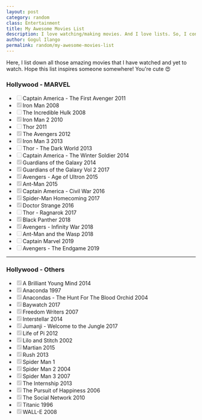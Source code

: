 ```yaml
---
layout: post
category: random
class: Entertainment
title: My Awesome Movies List
description: I love watching/making movies. And I love lists. So, I constantly update my movies list here whenever I watch another cool movie!
author: Gogul Ilango
permalink: random/my-awesome-movies-list
---
```


Here, I list down all those amazing movies that I have watched and yet to watch. Hope this list inspires someone somewhere! You're cute 😍

<h3>Hollywood - MARVEL</h3>
<ul class="movie-list">
  <li><input type="checkbox" disabled="disabled">Captain America - The First Avenger <span>2011</span></li>
  <li><input type="checkbox" disabled="disabled" checked="checked">Iron Man <span>2008</span></li>
  <li><input type="checkbox" disabled="disabled">The Incredible Hulk <span>2008</span></li>
  <li><input type="checkbox" disabled="disabled" checked="checked">Iron Man 2 <span>2010</span></li>
  <li><input type="checkbox" disabled="disabled">Thor <span>2011</span></li>
  <li><input type="checkbox" disabled="disabled" checked="checked">The Avengers <span>2012</span></li>
  <li><input type="checkbox" disabled="disabled" checked="checked">Iron Man 3 <span>2013</span></li>
  <li><input type="checkbox" disabled="disabled">Thor - The Dark World <span>2013</span></li>
  <li><input type="checkbox" disabled="disabled">Captain America - The Winter Soldier <span>2014</span></li>
  <li><input type="checkbox" disabled="disabled" checked="checked">Guardians of the Galaxy <span>2014</span></li>
  <li><input type="checkbox" disabled="disabled" checked="checked">Guardians of the Galaxy Vol 2 <span>2017</span></li>
  <li><input type="checkbox" disabled="disabled" checked="checked">Avengers - Age of Ultron <span>2015</span></li>
  <li><input type="checkbox" disabled="disabled" checked="checked">Ant-Man <span>2015</span></li>
  <li><input type="checkbox" disabled="disabled" checked="checked">Captain America - Civil War <span>2016</span></li>
  <li><input type="checkbox" disabled="disabled" checked="checked">Spider-Man Homecoming <span>2017</span></li>
  <li><input type="checkbox" disabled="disabled" checked="checked">Doctor Strange <span>2016</span></li>
  <li><input type="checkbox" disabled="disabled">Thor - Ragnarok <span>2017</span></li>
  <li><input type="checkbox" disabled="disabled" checked="checked">Black Panther <span>2018</span></li>
  <li><input type="checkbox" disabled="disabled" checked="checked">Avengers - Infinity War <span>2018</span></li>
  <li><input type="checkbox" disabled="disabled">Ant-Man and the Wasp <span>2018</span></li>
  <li><input type="checkbox" disabled="disabled">Captain Marvel <span>2019</span></li>
  <li><input type="checkbox" disabled="disabled">Avengers - The Endgame <span>2019</span></li>
</ul>

<hr>

<h3>Hollywood - Others</h3>
<ul class="movie-list">
  <li><input type="checkbox" disabled="disabled" checked="checked">A Brilliant Young Mind <span>2014</span></li>
  <li><input type="checkbox" disabled="disabled" checked="checked">Anaconda <span>1997</span></li>
  <li><input type="checkbox" disabled="disabled" checked="checked">Anacondas - The Hunt For The Blood Orchid <span>2004</span></li>
  <li><input type="checkbox" disabled="disabled" checked="checked">Baywatch <span>2017</span></li>
  <li><input type="checkbox" disabled="disabled" checked="checked">Freedom Writers <span>2007</span></li>
  <li><input type="checkbox" disabled="disabled" checked="checked">Interstellar <span>2014</span></li>
  <li><input type="checkbox" disabled="disabled" checked="checked">Jumanji - Welcome to the Jungle <span>2017</span></li>
  <li><input type="checkbox" disabled="disabled" checked="checked">Life of Pi <span>2012</span></li>
  <li><input type="checkbox" disabled="disabled" checked="checked">Lilo and Stitch <span>2002</span></li>
  <li><input type="checkbox" disabled="disabled" checked="checked">Martian <span>2015</span></li>
  <li><input type="checkbox" disabled="disabled" checked="checked">Rush <span>2013</span></li>
  <li><input type="checkbox" disabled="disabled" checked="checked">Spider Man 1</li>
  <li><input type="checkbox" disabled="disabled" checked="checked">Spider Man 2 <span>2004</span></li>
  <li><input type="checkbox" disabled="disabled" checked="checked">Spider Man 3 <span>2007</span></li>
  <li><input type="checkbox" disabled="disabled" checked="checked">The Internship <span>2013</span></li>
  <li><input type="checkbox" disabled="disabled" checked="checked">The Pursuit of Happiness <span>2006</span></li>
  <li><input type="checkbox" disabled="disabled" checked="checked">The Social Network <span>2010</span></li>
  <li><input type="checkbox" disabled="disabled" checked="checked">Titanic <span>1996</span></li>
  <li><input type="checkbox" disabled="disabled" checked="checked">WALL-E <span>2008</span></li>
</ul>